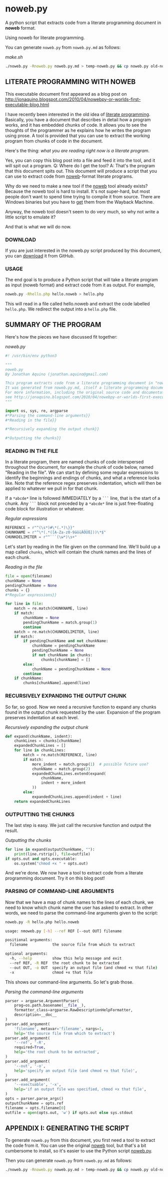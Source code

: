 # noweb.py

A python script that extracts code from a literate programming document in **noweb** format.

Using noweb for literate programming.

You can generate ``noweb.py`` from ``noweb.py.md`` as follows:

*make.sh*
```bash
./noweb.py -Rnoweb.py noweb.py.md > temp-noweb.py && cp noweb.py old-noweb.py && mv temp-noweb.py noweb.py && chmod +x noweb.py
```

## LITERATE PROGRAMMING WITH NOWEB

This executable document first appeared as a blog post on http://jonaquino.blogspot.com/2010/04/nowebpy-or-worlds-first-executable-blog.html

I have recently been interested in the old idea of [literate programming](http://en.wikipedia.org/wiki/Literate_programming). Basically, you have a document that describes in detail how a program works, and it has embedded chunks of code. It allows you to see the thoughts of the programmer as he explains how he writes the program using prose. A tool is provided that you can use to extract the working program from chunks of code in the document.

Here's the thing: *what you are reading right now is a literate program*.

Yes, you can copy this blog post into a file and feed it into the tool, and it will spit out a program. Q: Where do I get the tool? A: That's the program that this document spits out. This document will produce a script that you can use to extract code from [noweb](http://en.wikipedia.org/wiki/Noweb)-format literate programs.

Why do we need to make a new tool if the [noweb](http://en.wikipedia.org/wiki/Noweb) tool already exists? Because the noweb tool is hard to install. It's not super-hard, but most people don't want to spend time trying to compile it from source. There are Windows binaries but you have to [get](http://web.archive.org/web/*/http://www.literateprogramming.com/noweb/nowebinstall.html) them from the Wayback Machine.

Anyway, the noweb tool doesn't seem to do very much, so why not write a little script to emulate it?

And that is what we will do now.

### DOWNLOAD

If you are just interested in the noweb.py script produced by this document, you can [download](./noweb.py) it from GitHub.

### USAGE

The end goal is to produce a Python script that will take a literate program as input (noweb format) and extract code from it as output. For example,

```bash
noweb.py -Rhello.php hello.noweb > hello.php
```

This will read in a file called hello.noweb and extract the code labelled ``hello.php``. We redirect the output into a ``hello.php`` file.

## SUMMARY OF THE PROGRAM

Here's how the pieces we have discussed fit together:

*noweb.py*
```python
#! /usr/bin/env python3

"""
noweb.py
By Jonathan Aquino (jonathan.aquino@gmail.com)

This program extracts code from a literate programming document in "noweb" format.
It was generated from noweb.py.md, itself a literate programming document.
For more information, including the original source code and documentation,
see http://jonaquino.blogspot.com/2010/04/nowebpy-or-worlds-first-executable-blog.html
"""

import os, sys, re, argparse
#*Parsing the command-line arguments}}
#*Reading in the file}}

#*Recursively expanding the output chunk}}

#*Outputting the chunks}}
```

### READING IN THE FILE

In a literate program, there are named chunks of code interspersed throughout the document, for example the chunk of code below, named "Reading in the file". We can start by defining some regular expressions to identify the beginnings and endings of chunks, and what a reference looks like. Note that the reference regex preserves indentation, which will then be applied to whatever we pull in for that chunk.

If a ``*abcde*`` line is followed IMMEDIATELY by a `` ``` `` line, that is the start of a chunk. Any `` ``` `` block not preceded by a ``*abcde*`` line is just free-floating code block for illustration or whatever.

*Regular expressions*
```python
REFERENCE = r"^(\s*)#\*(.*)\}}"
CHUNKNAME = r"^\*(.*([A-Za-z0-9äöüÄÖÜß]))\*$"
CHUNKDELIMITER = r"^```(\w*)\s+"
```

Let's start by reading in the file given on the command line. We'll build up a map called ``chunks``, which will contain the chunk names and the lines of each chunk.

*Reading in the file*
```python
file = open(filename)
chunkName = None
pendingChunkName = None
chunks = {}
#*Regular expressions}}

for line in file:
    match = re.match(CHUNKNAME, line)
    if match:
        chunkName = None
        pendingChunkName = match.group(1)
        continue
    match = re.match(CHUNKDELIMITER, line)
    if match:
        if pendingChunkName and not chunkName:
            chunkName = pendingChunkName
            pendingChunkName = None
            if not chunkName in chunks:
                chunks[chunkName] = []
        else:
            chunkName = pendingChunkName = None
        continue
    if chunkName:
        chunks[chunkName].append(line)
```


### RECURSIVELY EXPANDING THE OUTPUT CHUNK

So far, so good. Now we need a recursive function to expand any chunks found in the output chunk requested by the user. Expansion of the program preserves indentation at each level.

*Recursively expanding the output chunk*
```python
def expand(chunkName, indent):
    chunkLines = chunks[chunkName]
    expandedChunkLines = []
    for line in chunkLines:
        match = re.match(REFERENCE, line)
        if match:
            more_indent = match.group(1)  # possible future use?
            chunkName = match.group(2)
            expandedChunkLines.extend(expand(
                chunkName,
                indent + more_indent
            ))
        else:
            expandedChunkLines.append(indent + line)
    return expandedChunkLines
```


### OUTPUTTING THE CHUNKS

The last step is easy. We just call the recursive function and output the result.

*Outputting the chunks*
```python
for line in expand(outputChunkName, ""):
    print(line.rstrip(), file=outfile)
if opts.out and opts.executable:
    os.system("chmod +x " + opts.out)
```

And we're done. We now have a tool to extract code from a literate programming document.
Try it on this blog post!

### PARSING OF COMMAND-LINE ARGUMENTS

Now that we have a map of chunk names to the lines of each chunk, we need to know which chunk name the user has asked to extract. In other words, we need to parse the command-line arguments given to the script:

```bash
noweb.py -R hello.php hello.noweb
```

```bash
usage: nmoweb.py [-h] --ref REF [--out OUT] filename

positional arguments:
  filename           the source file from which to extract

optional arguments:
  -h, --help         show this help message and exit
  --ref REF, -R REF  the root chunk to be extracted
  --out OUT, -o OUT  specify an output file (and chmod +x that file)
  -x                 chmod +x that file
```

This shows our command-line arguments. So let's grab those.

*Parsing the command-line arguments*
```python
parser = argparse.ArgumentParser(
    prog=os.path.basename(__file__),
    formatter_class=argparse.RawDescriptionHelpFormatter,
    description=__doc__
)
parser.add_argument(
    'filename', metavar='filename', nargs=1,
    help='the source file from which to extract')
parser.add_argument(
    '--ref', '-R',
    required=True,
    help='the root chunk to be extracted',
)
parser.add_argument(
    '--out', '-o',
    help='specify an output file (and chmod +x that file)',
)
parser.add_argument(
    '--exectuable', '-x',
    help='if an output file was specified, chmod +x that file',
)
opts = parser.parse_args()
outputChunkName = opts.ref
filename = opts.filename[0]
outfile = open(opts.out, 'w') if opts.out else sys.stdout
```

## APPENDIX I: GENERATING THE SCRIPT

To generate ``noweb.py`` from this document, you first need a tool to extract the code from it. You can use the original [noweb](http://www.cs.tufts.edu/~nr/noweb/) tool, but that's a bit cumbersome to install, so it's easier to use the Python script [noweb.py](./noweb.py).

Then you can generate ``noweb.py`` from ``noweb.py.md`` as follows:

```bash
./noweb.py -Rnoweb.py noweb.py.md > temp-noweb.py && cp noweb.py old-noweb.py && mv temp-noweb.py noweb.py && chmod +x noweb.py
```

